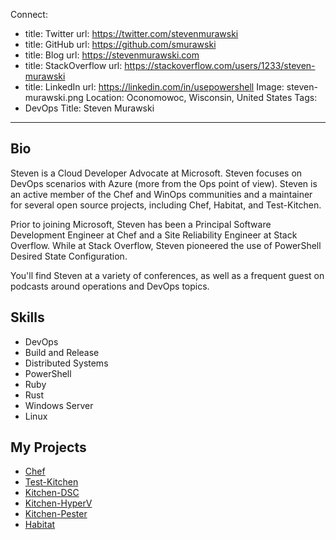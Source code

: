 Connect:
  - title: Twitter
    url: https://twitter.com/stevenmurawski
  - title: GitHub
    url: https://github.com/smurawski
  - title: Blog
    url: https://stevenmurawski.com
  - title: StackOverflow
    url: https://stackoverflow.com/users/1233/steven-murawski
  - title: LinkedIn
    url: https://linkedin.com/in/usepowershell
Image: steven-murawski.png
Location: Oconomowoc, Wisconsin, United States
Tags:
  - DevOps
Title: Steven Murawski
---
## Bio
Steven is a Cloud Developer Advocate at Microsoft. Steven focuses on DevOps scenarios with Azure (more from the Ops point of view). Steven is an active member of the Chef and WinOps communities and a maintainer for several open source projects, including Chef, Habitat, and Test-Kitchen.

Prior to joining Microsoft, Steven has been a Principal Software Development Engineer at Chef and a Site Reliability Engineer at Stack Overflow.  While at Stack Overflow, Steven pioneered the use of PowerShell Desired State Configuration. 

You'll find Steven at a variety of conferences, as well as a frequent guest on podcasts around operations and DevOps topics. 

## Skills
* DevOps
* Build and Release
* Distributed Systems
* PowerShell
* Ruby
* Rust
* Windows Server
* Linux

## My Projects
* [Chef](https://github.com/chef/chef)
* [Test-Kitchen](https://github.com/test-kitchen/test-kitchen)
* [Kitchen-DSC](https://github.com/test-kitchen/kitchen-dsc)
* [Kitchen-HyperV](https://github.com/test-kitchen/kitchen-hyperv)
* [Kitchen-Pester](https://github.com/test-kitchen/kitchen-pester)
* [Habitat](https://github.com/habitat-sh/habitat)
